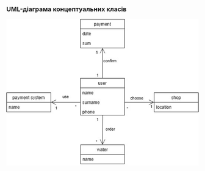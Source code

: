 ### UML-діаграма концептуальних класів

![](https://github.com/oleksandrblazhko/ai203-voyakovskij/blob/ff779fe7ea8558de9ca5a9b304c483c0bab34ae5/2-SoftwareDesign/2.1-UMLConceptClasses/UML-ConceptClasses.jpg)
